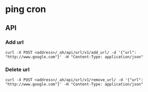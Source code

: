 ping cron
=========

## API

### Add url

    curl -X POST <address>/_ah/api/url/v1/add_url/ -d '{"url": "http://www.google.com"}' -H "Content-Type: application/json"

### Delete url

    curl -X POST <address>/_ah/api/url/v1/remove_url/ -d '{"url": "http://www.google.com"}' -H "Content-Type: application/json"
